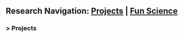 ## Research Navigation: [Projects](https://yuan-cc.github.io/research/projects.html) | [Fun Science](https://yuan-cc.github.io/research/fun_science.html)
### > Projects
